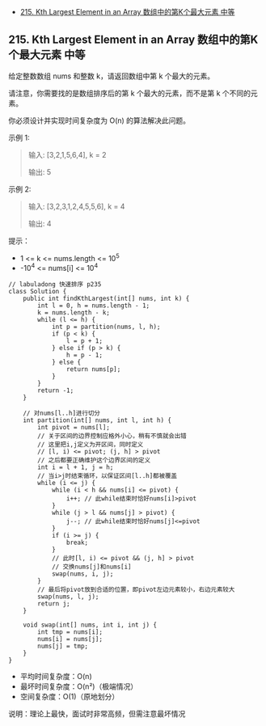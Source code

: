 - [215.  Kth Largest Element in an Array 数组中的第K个最大元素 中等](#215--kth-largest-element-in-an-array-数组中的第k个最大元素-中等)

## 215.  Kth Largest Element in an Array 数组中的第K个最大元素 中等

给定整数数组 nums 和整数 k，请返回数组中第 k 个最大的元素。

请注意，你需要找的是数组排序后的第 k 个最大的元素，而不是第 k 个不同的元素。

你必须设计并实现时间复杂度为 O(n) 的算法解决此问题。 

示例 1:

> 输入: [3,2,1,5,6,4], k = 2
> 
> 输出: 5
>

示例 2:

> 输入: [3,2,3,1,2,4,5,5,6], k = 4
> 
> 输出: 4
 
提示：

- 1 <= k <= nums.length <= 10<sup>5</sup>
- -10<sup>4</sup> <= nums[i] <= 10<sup>4</sup>

```
// labuladong 快速排序 p235
class Solution {
    public int findKthLargest(int[] nums, int k) {
        int l = 0, h = nums.length - 1;
        k = nums.length - k;
        while (l <= h) {
            int p = partition(nums, l, h);
            if (p < k) {
                l = p + 1;
            } else if (p > k) {
                h = p - 1;
            } else {
                return nums[p];
            }
        }
        return -1;
    }

    // 对nums[l..h]进行切分
    int partition(int[] nums, int l, int h) {
        int pivot = nums[l];
        // 关于区间的边界控制应格外小心，稍有不慎就会出错
        // 这里把i,j定义为开区间，同时定义
        // [l, i) <= pivot; (j, h] > pivot
        // 之后都要正确维护这个边界区间的定义
        int i = l + 1, j = h;
        // 当i>j时结束循环，以保证区间[l..h]都被覆盖
        while (i <= j) {
            while (i < h && nums[i] <= pivot) {
                i++; // 此while结束时恰好nums[i]>pivot
            }
            while (j > l && nums[j] > pivot) {
                j--; // 此while结束时恰好nums[j]<=pivot
            }
            if (i >= j) {
                break;
            }
            // 此时[l, i) <= pivot && (j, h] > pivot
            // 交换nums[j]和nums[i]
            swap(nums, i, j);
        }
        // 最后将pivot放到合适的位置，即pivot左边元素较小，右边元素较大
        swap(nums, l, j);
        return j;
    }   

    void swap(int[] nums, int i, int j) {
        int tmp = nums[i];
        nums[i] = nums[j];
        nums[j] = tmp;
    }
}
```

- 平均时间复杂度：O(n) 
- 最坏时间复杂度：O(n²)（极端情况）
- 空间复杂度：O(1)（原地划分）

说明：理论上最快，面试时非常高频，但需注意最坏情况